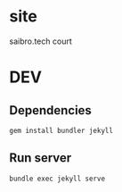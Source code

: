 # site
saibro.tech court


# DEV
## Dependencies

`gem install bundler jekyll`

## Run server

`bundle exec jekyll serve`
